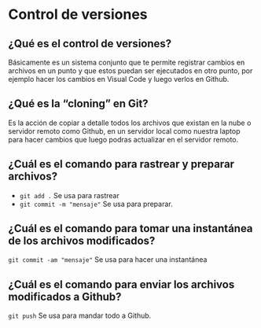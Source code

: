 # Control de versiones

## ¿Qué es el control de versiones?

Básicamente es un sistema conjunto que te permite registrar cambios en archivos en un punto y que estos puedan ser ejecutados en otro punto, por ejemplo hacer los cambios en Visual Code y luego verlos en Github.

## ¿Qué es la “cloning” en Git?

Es la acción de copiar a detalle todos los archivos que existan en la nube o servidor remoto como Github, en un servidor local como nuestra laptop para hacer cambios que luego podras actualizar en el servidor remoto.

## ¿Cuál es el comando para rastrear y preparar archivos?

- `git add .` Se usa para rastrear
- `git commit -m "mensaje"` Se usa para preparar.

## ¿Cuál es el comando para tomar una instantánea de los archivos modificados?

`git commit -am "mensaje"` Se usa para hacer una instantánea

## ¿Cuál es el comando para enviar los archivos modificados a Github?

`git push` Se usa para mandar todo  a Github.
